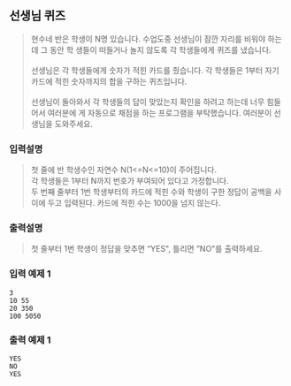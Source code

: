 ## 선생님 퀴즈

> 현수네 반은 학생이 N명 있습니다. 수업도중 선생님이 잠깐 자리를 비워야 하는데 그 동안 학 생들이 떠들거나 놀지 않도록 각 학생들에게 퀴즈를 냈습니다.<br><br>
> 선생님은 각 학생들에게 숫자가 적힌 카드를 줬습니다. 각 학생들은 1부터 자기 카드에 적힌 숫자까지의 합을 구하는 퀴즈입니다.<br><br>
> 선생님이 돌아와서 각 학생들의 답이 맞았는지 확인을 하려고 하는데 너무 힘들어서 여러분에 게 자동으로 채점을 하는 프로그램을 부탁했습니다. 여러분이 선생님을 도와주세요.

### 입력설명

> 첫 줄에 반 학생수인 자연수 N(1<=N<=10)이 주어집니다.<br>
> 각 학생들은 1부터 N까지 번호가 부여되어 있다고 가정합니다.<br>
> 두 번째 줄부터 1번 학생부터의 카드에 적힌 수와 학생이 구한 정답이 공백을 사이에 두고 입력된다. 카드에 적힌 수는 1000을 넘지 않는다.

### 출력설명

> 첫 줄부터 1번 학생이 정답을 맞추면 “YES", 틀리면 ”NO"를 출력하세요.

### 입력 예제 1

```
3
10 55
20 350
100 5050
```

### 출력 예제 1

```
YES
NO
YES
```
